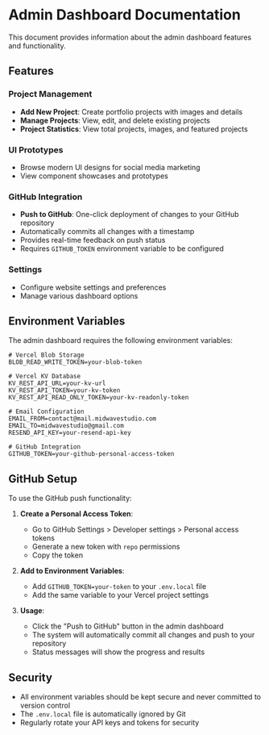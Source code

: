 # Admin Dashboard Documentation

This document provides information about the admin dashboard features and functionality.

## Features

### Project Management
- **Add New Project**: Create portfolio projects with images and details
- **Manage Projects**: View, edit, and delete existing projects
- **Project Statistics**: View total projects, images, and featured projects

### UI Prototypes
- Browse modern UI designs for social media marketing
- View component showcases and prototypes

### GitHub Integration
- **Push to GitHub**: One-click deployment of changes to your GitHub repository
- Automatically commits all changes with a timestamp
- Provides real-time feedback on push status
- Requires `GITHUB_TOKEN` environment variable to be configured

### Settings
- Configure website settings and preferences
- Manage various dashboard options

## Environment Variables

The admin dashboard requires the following environment variables:

```env
# Vercel Blob Storage
BLOB_READ_WRITE_TOKEN=your-blob-token

# Vercel KV Database  
KV_REST_API_URL=your-kv-url
KV_REST_API_TOKEN=your-kv-token
KV_REST_API_READ_ONLY_TOKEN=your-kv-readonly-token

# Email Configuration
EMAIL_FROM=contact@mail.midwavestudio.com
EMAIL_TO=midwavestudio@gmail.com
RESEND_API_KEY=your-resend-api-key

# GitHub Integration
GITHUB_TOKEN=your-github-personal-access-token
```

## GitHub Setup

To use the GitHub push functionality:

1. **Create a Personal Access Token**:
   - Go to GitHub Settings > Developer settings > Personal access tokens
   - Generate a new token with `repo` permissions
   - Copy the token

2. **Add to Environment Variables**:
   - Add `GITHUB_TOKEN=your-token` to your `.env.local` file
   - Add the same variable to your Vercel project settings

3. **Usage**:
   - Click the "Push to GitHub" button in the admin dashboard
   - The system will automatically commit all changes and push to your repository
   - Status messages will show the progress and results

## Security

- All environment variables should be kept secure and never committed to version control
- The `.env.local` file is automatically ignored by Git
- Regularly rotate your API keys and tokens for security 